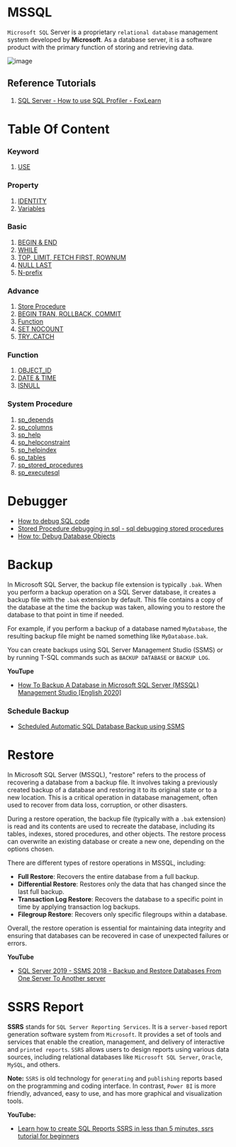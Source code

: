 # MSSQL
`Microsoft SQL` Server is a proprietary `relational database` management system developed by **Microsoft**. As a database server, it is a software product with the primary function of storing and retrieving data.

![image](https://github.com/Antony-M1/mssql/assets/96291963/ddf095cd-1e1c-4fbd-a22e-1177d02953d2)

## Reference Tutorials
1. [SQL Server - How to use SQL Profiler - FoxLearn](https://www.youtube.com/watch?v=mkGoK8X0X3o)

# Table Of Content
### Keyword
1. [USE](./keyword/use.md)


### Property
1. [IDENTITY](./property/identity.md)
2. [Variables](./property/variables.md)


### Basic
1. [BEGIN & END](./basic/begin-end.md)
2. [WHILE](basic/while.md)
3. [TOP, LIMIT, FETCH FIRST, ROWNUM](basic/TOP-LIMIT-FETCH_FIRST-ROWNUM.md)
4. [NULL LAST](basic/null-last.md)
5. [N-prefix](basic/N-prefix.md)


### Advance
1. [Store Procedure](./advance/store_procedure.md)
2. [BEGIN TRAN, ROLLBACK, COMMIT](./advance/advancebegin-tran-rollback-commit.md)
3. [Function](advance/function.md)
4. [SET NOCOUNT](advance/SET-NOCOUNT.md)
5. [TRY..CATCH](advance/TRY-CATCH.md)
### Function
1. [OBJECT_ID](/function/OBJECT_ID.md)
2. [DATE & TIME](function/date-and-time.md)
3. [ISNULL](function/isnull.md)

### System Procedure
1. [sp_depends](procedure/sp_depends.md)
2. [sp_columns](procedure/sp_columns.md)
3. [sp_help](procedure/sp_help.md)
4. [sp_helpconstraint](procedure/sp_helpconstraint.md)
5. [sp_helpindex](procedure/sp_helpindex.md)
6. [sp_tables](procedure/sp_tables.md)
7. [sp_stored_procedures](procedure/sp_stored_procedures.md)
8. [sp_executesql](procedure/sp_executesql.md)

# Debugger
* [How to debug SQL code](https://www.youtube.com/watch?v=wng_eetygXM)
* [Stored Procedure debugging in sql - sql debugging stored procedures](https://www.youtube.com/watch?v=BDswTNxnFAA)
* [How to: Debug Database Objects](https://learn.microsoft.com/en-us/sql/ssdt/how-to-debug-database-objects?view=sql-server-ver16)

# Backup
In Microsoft SQL Server, the backup file extension is typically `.bak`. When you perform a backup operation on a SQL Server database, it creates a backup file with the `.bak` extension by default. This file contains a copy of the database at the time the backup was taken, allowing you to restore the database to that point in time if needed.

For example, if you perform a backup of a database named `MyDatabase`, the resulting backup file might be named something like `MyDatabase.bak`.

You can create backups using SQL Server Management Studio (SSMS) or by running T-SQL commands such as `BACKUP DATABASE` or `BACKUP LOG`.

**YouTupe**
* [How To Backup A Database in Microsoft SQL Server (MSSQL) Management Studio [English 2020]](https://www.youtube.com/watch?v=S6uo4_f0Gvw)

### Schedule Backup
* [Scheduled Automatic SQL Database Backup using SSMS](https://www.youtube.com/watch?v=D0zuWkBdedI)

# Restore
In Microsoft SQL Server (MSSQL), "restore" refers to the process of recovering a database from a backup file. It involves taking a previously created backup of a database and restoring it to its original state or to a new location. This is a critical operation in database management, often used to recover from data loss, corruption, or other disasters.

During a restore operation, the backup file (typically with a `.bak` extension) is read and its contents are used to recreate the database, including its tables, indexes, stored procedures, and other objects. The restore process can overwrite an existing database or create a new one, depending on the options chosen.

There are different types of restore operations in MSSQL, including:
- **Full Restore**: Recovers the entire database from a full backup.
- **Differential Restore**: Restores only the data that has changed since the last full backup.
- **Transaction Log Restore**: Recovers the database to a specific point in time by applying transaction log backups.
- **Filegroup Restore**: Recovers only specific filegroups within a database.

Overall, the restore operation is essential for maintaining data integrity and ensuring that databases can be recovered in case of unexpected failures or errors.

**YouTube**
* [SQL Server 2019 - SSMS 2018 - Backup and Restore Databases From One Server To Another server](https://www.youtube.com/watch?v=B9-bpeNZnVs)

# SSRS Report

**SSRS** stands for `SQL Server Reporting Services`. It is a `server-based` report generation software system from `Microsoft`. It provides a set of tools and services that enable the creation, management, and delivery of interactive and `printed reports`. `SSRS` allows users to design reports using various data sources, including relational databases like `Microsoft SQL Server`, `Oracle`, `MySQL`, and others.

**Note:** `SSRS` is old technology for `generating` and `publishing` reports based on the programming and coding interface. In contrast, `Power BI` is more friendly, advanced, easy to use, and has more graphical and visualization tools.

**YouTube:**
* [Learn how to create SQL Reports SSRS in less than 5 minutes, ssrs tutorial for beginners](https://www.youtube.com/watch?v=Zfc6jExS4Gk)
